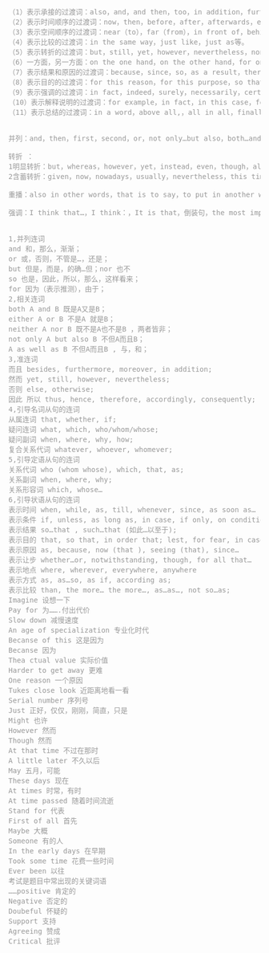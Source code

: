 <pre style='color: #999;'>
（1）表示承接的过渡词：also，and，and then，too，in addition，furthermore，moreover，what's more, again，on top of that，another，first，second，third等。
（2）表示时间顺序的过渡词：now，then，before，after，afterwards，earlier，later，immediately，soon，next，in a few days，gradually，suddenly，finally··等。（但是你可以感受到这些词是副词，所以原词条对于“连接词”即连词是错误的）
（3）表示空间顺序的过渡词：near（to），far（from），in front of，behind，beside，beyond，above，below，to the right/left，around，outside等。
（4）表示比较的过渡词：in the same way，just like，just as等。
（5）表示转折的过渡词：but，still，yet，however，nevertheless，nonetheless，on the contrary，in spite of/ in spite of the fact that，even though，although，despite / despite the fact that等。
（6）一方面，另一方面：on the one hand，on the other hand，for one thing，for another等。
（7）表示结果和原因的过渡词：because，since，so，as a result，therefore，then，furthermore，otherwise等。（as a result ,therefore, thus并不是连词而是副词，所以经常是放句首，用逗号与后面句子隔开）
（8）表示目的的过渡词：for this reason，for this purpose，so that等。
（9）表示强调的过渡词：in fact，indeed，surely，necessarily，certainly，without any doubt，truly，to repeat，above all，most important等。
（10）表示解释说明的过渡词：for example，in fact，in this case，for actually， for instance等。
（11）表示总结的过渡词：in a word，above all,，all in all，finally，at last，in conclusion，as I have shown，in another word，in brief，in short，in general，on the whole，as has been stated，last but not least等。


并列：and，then，first，second，or，not only…but also，both…and，neither…nor，no so much…as，as well

转折 ：
1明显转折：but，whereas，however，yet，instead，even，though，although，rather than，while，on the contrary，in the opposite，in contrast
2含蓄转折：given，now，nowadays，usually，nevertheless，this time，today，nowadays，luckily，unluckily，fortunately，unfortunately，look，seem，sound，appear，plausible

重播：also in other words，that is to say，to put in another way，that is，namely，indeed，which means，in short

强调：I think that…，I think：，It is that，倒装句，the most important，the key，the core，above all，all in all，first of all，in a word


1,并列连词
and 和，那么，渐渐；
or 或，否则，不管是…，还是；
but 但是，而是，的确…但；nor 也不
so 也是，因此，所以，那么，这样看来；
for 因为（表示推测），由于；
2,相关连词
both A and B 既是A又是B；
either A or B 不是A 就是B；
neither A nor B 既不是A也不是B ，两者皆非；
not only A but also B 不但A而且B；
A as well as B 不但A而且B , 与，和；
3,准连词
而且 besides, furthermore, moreover, in addition;
然而 yet, still, however, nevertheless;
否则 else, otherwise;
因此 所以 thus, hence, therefore, accordingly, consequently;
4,引导名词从句的连词
从属连词 that, whether, if;
疑问连词 what, which, who/whom/whose;
疑问副词 when, where, why, how;
复合关系代词 whatever, whoever, whomever;
5,引导定语从句的连词
关系代词 who (whom whose), which, that, as;
关系副词 when, where, why;
关系形容词 which, whose…
6,引导状语从句的连词
表示时间 when, while, as, till, whenever, since, as soon as…
表示条件 if, unless, as long as, in case, if only, on condition…
表示结果 so…that , such…that (如此…以至于);
表示目的 that, so that, in order that; lest, for fear, in case;
表示原因 as, because, now (that ), seeing (that), since…
表示让步 whether…or, notwithstanding, though, for all that…
表示地点 where, wherever, everywhere, anywhere
表示方式 as, as…so, as if, according as;
表示比较 than, the more… the more…, as…as…, not so…as;
Imagine 设想一下
Pay for 为…….付出代价
Slow down 减慢速度
An age of specialization 专业化时代
Becanse of this 这是因为
Becanse 因为
Thea ctual value 实际价值
Harder to get away 更难
One reason 一个原因
Tukes close look 近距离地看一看
Serial number 序列号
Just 正好，仅仅，刚刚，简直，只是
Might 也许
However 然而
Though 然而
At that time 不过在那时
A little later 不久以后
May 五月，可能
These days 现在
At times 时常，有时
At time passed 随着时间流逝
Stand for 代表
First of all 首先
Maybe 大概
Someone 有的人
In the early days 在早期
Took some time 花费一些时间
Ever been 以往
考试是题目中常出现的关键词语
……positive 肯定的
Negative 否定的
Doubeful 怀疑的
Support 支持
Agreeing 赞成
Critical 批评　
</pre>